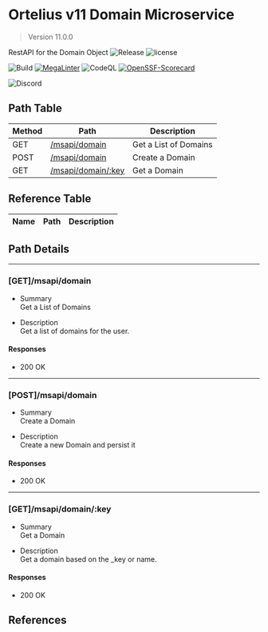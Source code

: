 # Ortelius v11 Domain Microservice

> Version 11.0.0

RestAPI for the Domain Object
![Release](https://img.shields.io/github/v/release/ortelius/scec-validate-signing?sort=semver)
![license](https://img.shields.io/github/license/ortelius/.github)

![Build](https://img.shields.io/github/actions/workflow/status/ortelius/scec-validate-signing/build-push-chart.yml)
[![MegaLinter](https://github.com/ortelius/scec-validate-signing/workflows/MegaLinter/badge.svg?branch=main)](https://github.com/ortelius/scec-validate-signing/actions?query=workflow%3AMegaLinter+branch%3Amain)
![CodeQL](https://github.com/ortelius/scec-validate-signing/workflows/CodeQL/badge.svg)
[![OpenSSF-Scorecard](https://api.securityscorecards.dev/projects/github.com/ortelius/scec-validate-signing/badge)](https://api.securityscorecards.dev/projects/github.com/ortelius/scec-validate-signing)

![Discord](https://img.shields.io/discord/722468819091849316)

## Path Table

| Method | Path | Description |
| --- | --- | --- |
| GET | [/msapi/domain](#getmsapidomain) | Get a List of Domains |
| POST | [/msapi/domain](#postmsapidomain) | Create a Domain |
| GET | [/msapi/domain/:key](#getmsapidomainkey) | Get a Domain |

## Reference Table

| Name | Path | Description |
| --- | --- | --- |

## Path Details

***

### [GET]/msapi/domain

- Summary  
Get a List of Domains

- Description  
Get a list of domains for the user.

#### Responses

- 200 OK

***

### [POST]/msapi/domain

- Summary  
Create a Domain

- Description  
Create a new Domain and persist it

#### Responses

- 200 OK

***

### [GET]/msapi/domain/:key

- Summary  
Get a Domain

- Description  
Get a domain based on the _key or name.

#### Responses

- 200 OK

## References
